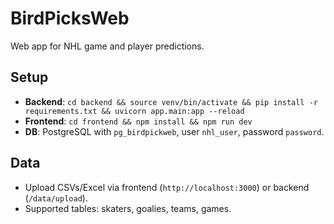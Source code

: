 # BirdPicksWeb
Web app for NHL game and player predictions.

## Setup
- **Backend**: `cd backend && source venv/bin/activate && pip install -r requirements.txt && uvicorn app.main:app --reload`
- **Frontend**: `cd frontend && npm install && npm run dev`
- **DB**: PostgreSQL with `pg_birdpickweb`, user `nhl_user`, password `password`.

## Data
- Upload CSVs/Excel via frontend (`http://localhost:3000`) or backend (`/data/upload`).
- Supported tables: skaters, goalies, teams, games.
